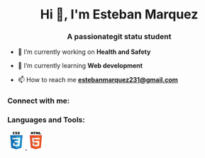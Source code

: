 <h1 align="center">Hi 👋, I'm Esteban Marquez</h1>
<h3 align="center">A passionategit statu student</h3>

- 🔭 I’m currently working on **Health and Safety**

- 🌱 I’m currently learning **Web development**

- 📫 How to reach me **estebanmarquez231@gmail.com**

<h3 align="left">Connect with me:</h3>
<p align="left">
</p>

<h3 align="left">Languages and Tools:</h3>
<p align="left"> <a href="https://www.w3schools.com/css/" target="_blank" rel="noreferrer"> <img src="https://raw.githubusercontent.com/devicons/devicon/master/icons/css3/css3-original-wordmark.svg" alt="css3" width="40" height="40"/> </a> <a href="https://www.w3.org/html/" target="_blank" rel="noreferrer"> <img src="https://raw.githubusercontent.com/devicons/devicon/master/icons/html5/html5-original-wordmark.svg" alt="html5" width="40" height="40"/> </a> </p>
